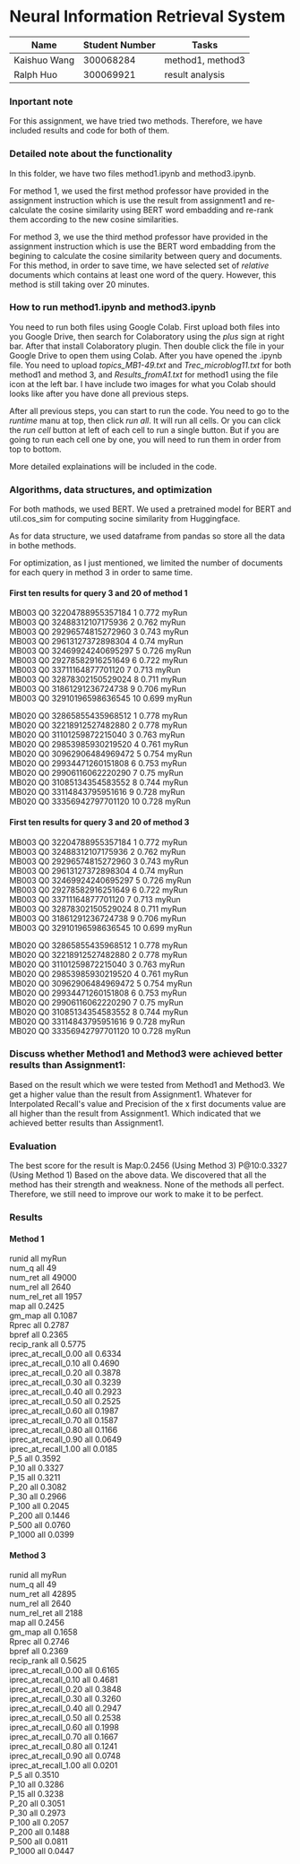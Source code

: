 # Neural Information Retrieval System

| Name | Student Number | Tasks |
| --- | --- | --- |
| Kaishuo Wang | 300068284 | method1, method3 |
| Ralph Huo | 300069921 | result analysis |

### Inportant note
For this assignment, we have tried two methods. Therefore, we have included results and code for both of them.

### Detailed note about the functionality
In this folder, we have two files method1.ipynb and method3.ipynb. 

For method 1, we used the first method professor have provided in the assignment instruction which is use the result from assignment1 and re-calculate the cosine similarity using BERT word embadding and re-rank them according to the new cosine similarities.

For method 3, we use the third method professor have provided in the assignment instruction which is use the BERT word embadding from the begining to calculate the cosine similarity between query and documents. For this method, in order to save time, we have selected set of *relative* documents which contains at least one word of the query. However, this method is still taking over 20 minutes.

### How to run method1.ipynb and method3.ipynb
You need to run both files using Google Colab. First upload both files into you Google Drive, then search for Colaboratory using the *plus* sign at right bar. After that install Colaboratory plugin. Then double click the file in your Google Drive to open them using Colab. After you have opened the .ipynb file. You need to upload *topics_MB1-49.txt* and *Trec_microblog11.txt* for both method1 and method 3, and *Results_fromA1.txt* for method1 using the file icon at the left bar. I have include two images for what you Colab should looks like after you have done all previous steps.

After all previous steps, you can start to run the code. You need to go to the *runtime* manu at top, then click *run all*. It will run all cells. Or you can click the *run cell* button at left of each cell to run a single button. But if you are going to run each cell one by one, you will need to run them in order from top to bottom.

More detailed explainations will be included in the code.

### Algorithms, data structures, and optimization
For both mathods, we used BERT. We used a pretrained model for BERT and util.cos_sim for computing socine similarity from Huggingface. 

As for data structure, we used dataframe from pandas so store all the data in bothe methods.

For optimization, as I just mentioned, we limited the number of documents for each query in method 3 in order to same time.

#### First ten results for query 3 and 20 of method 1
MB003 Q0 32204788955357184 1 0.772 myRun  
MB003 Q0 32488312107175936 2 0.762 myRun  
MB003 Q0 29296574815272960 3 0.743 myRun  
MB003 Q0 29613127372898304 4 0.74 myRun  
MB003 Q0 32469924240695297 5 0.726 myRun  
MB003 Q0 29278582916251649 6 0.722 myRun  
MB003 Q0 33711164877701120 7 0.713 myRun  
MB003 Q0 32878302150529024 8 0.711 myRun  
MB003 Q0 31861291236724738 9 0.706 myRun  
MB003 Q0 32910196598636545 10 0.699 myRun  

MB020 Q0 32865855435968512 1 0.778 myRun  
MB020 Q0 32218912527482880 2 0.778 myRun  
MB020 Q0 31101259872215040 3 0.763 myRun  
MB020 Q0 29853985930219520 4 0.761 myRun  
MB020 Q0 30962906484969472 5 0.754 myRun  
MB020 Q0 29934471260151808 6 0.753 myRun  
MB020 Q0 29906116062220290 7 0.75 myRun  
MB020 Q0 31085134354583552 8 0.744 myRun  
MB020 Q0 33114843795951616 9 0.728 myRun  
MB020 Q0 33356942797701120 10 0.728 myRun  

#### First ten results for query 3 and 20 of method 3
MB003 Q0 32204788955357184 1 0.772 myRun  
MB003 Q0 32488312107175936 2 0.762 myRun  
MB003 Q0 29296574815272960 3 0.743 myRun  
MB003 Q0 29613127372898304 4 0.74 myRun  
MB003 Q0 32469924240695297 5 0.726 myRun  
MB003 Q0 29278582916251649 6 0.722 myRun  
MB003 Q0 33711164877701120 7 0.713 myRun  
MB003 Q0 32878302150529024 8 0.711 myRun  
MB003 Q0 31861291236724738 9 0.706 myRun  
MB003 Q0 32910196598636545 10 0.699 myRun  

MB020 Q0 32865855435968512 1 0.778 myRun  
MB020 Q0 32218912527482880 2 0.778 myRun  
MB020 Q0 31101259872215040 3 0.763 myRun  
MB020 Q0 29853985930219520 4 0.761 myRun  
MB020 Q0 30962906484969472 5 0.754 myRun  
MB020 Q0 29934471260151808 6 0.753 myRun  
MB020 Q0 29906116062220290 7 0.75 myRun  
MB020 Q0 31085134354583552 8 0.744 myRun  
MB020 Q0 33114843795951616 9 0.728 myRun  
MB020 Q0 33356942797701120 10 0.728 myRun  

### Discuss whether Method1 and Method3 were achieved better results than Assignment1:
Based on the result which we were tested from Method1 and Method3. We get a higher value than the result from Assignment1. Whatever for Interpolated Recall's value and Precision of the x first documents value are all higher than the result from Assignment1. Which indicated that we achieved better results than Assignment1.

### Evaluation
The best score for the result is 
Map:0.2456 (Using Method 3)
P@10:0.3327 (Using Method 1)
Based on the above data. We discovered that all the method has their strength and weakness. None of the methods all perfect. Therefore, we still need to improve our work to make it to be perfect.

### Results
#### Method 1
runid                  all myRun  
num_q                  all 49  
num_ret                all 49000  
num_rel                all 2640  
num_rel_ret            all 1957  
map                    all 0.2425  
gm_map                 all 0.1087  
Rprec                  all 0.2787  
bpref                  all 0.2365  
recip_rank             all 0.5775  
iprec_at_recall_0.00   all 0.6334  
iprec_at_recall_0.10   all 0.4690  
iprec_at_recall_0.20   all 0.3878  
iprec_at_recall_0.30   all 0.3239  
iprec_at_recall_0.40   all 0.2923  
iprec_at_recall_0.50   all 0.2525  
iprec_at_recall_0.60   all 0.1987  
iprec_at_recall_0.70   all 0.1587  
iprec_at_recall_0.80   all 0.1166  
iprec_at_recall_0.90   all 0.0649  
iprec_at_recall_1.00   all 0.0185  
P_5                    all 0.3592  
P_10                   all 0.3327  
P_15                   all 0.3211  
P_20                   all 0.3082  
P_30                   all 0.2966  
P_100                  all 0.2045  
P_200                  all 0.1446  
P_500                  all 0.0760  
P_1000                 all 0.0399  

#### Method 3
runid                  all myRun  
num_q                  all 49  
num_ret                all 42895  
num_rel                all 2640  
num_rel_ret            all 2188  
map                    all 0.2456  
gm_map                 all 0.1658  
Rprec                  all 0.2746  
bpref                  all 0.2369  
recip_rank             all 0.5625  
iprec_at_recall_0.00   all 0.6165  
iprec_at_recall_0.10   all 0.4681  
iprec_at_recall_0.20   all 0.3848  
iprec_at_recall_0.30   all 0.3260  
iprec_at_recall_0.40   all 0.2947  
iprec_at_recall_0.50   all 0.2538  
iprec_at_recall_0.60   all 0.1998  
iprec_at_recall_0.70   all 0.1667  
iprec_at_recall_0.80   all 0.1241  
iprec_at_recall_0.90   all 0.0748  
iprec_at_recall_1.00   all 0.0201  
P_5                    all 0.3510  
P_10                   all 0.3286  
P_15                   all 0.3238  
P_20                   all 0.3051  
P_30                   all 0.2973  
P_100                  all 0.2057  
P_200                  all 0.1488  
P_500                  all 0.0811  
P_1000                 all 0.0447  
